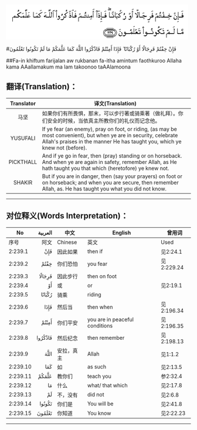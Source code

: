 ![002:239](images/002_239.gif)

#فَإِنْ خِفْتُمْ فَرِجَالًا أَوْ رُكْبَانًا ۖ فَإِذَا أَمِنْتُمْ فَاذْكُرُوا اللَّهَ كَمَا عَلَّمَكُمْ مَا لَمْ تَكُونُوا تَعْلَمُونَ 

##Fa-in khiftum farijalan aw rukbanan fa-itha amintum faothkuroo Allaha kama AAallamakum ma lam takoonoo taAAlamoona 

## 翻译(Translation)：

| Translator | 译文(Translation)                                            |
| :--------: | ------------------------------------------------------------ |
|    马坚    | 如果你们有所畏惧，那末，可以步行著或骑乘著（做礼拜）。你们安全的时候，当依真主所教你们的礼仪而记念他。 |
|  YUSUFALI  | If ye fear (an enemy), pray on foot, or riding, (as may be most convenient), but when ye are in security, celebrate Allah's praises in the manner He has taught you, which ye knew not (before). |
| PICKTHALL  | And if ye go in fear, then (pray) standing or on horseback. And when ye are again in safety, remember Allah, as He hath taught you that which (heretofore) ye knew not. |
|   SHAKIR   | But if you are in danger, then (say your prayers) on foot or on horseback; and when you are secure, then remember Allah, as. He has taught you what you did not know. |

---

## 对位释义(Words Interpretation)：

| No   | العربية | 中文    | English | 曾用词 |
| ---- | ------: | ------- | ------- | ------ |
| 序号 |    阿文 | Chinese | 英文    | Used   |
| 2:239.1  | فَإِنْ     | 因此如果   | then if                        | 见2:24.1   |
| 2:239.2  | خِفْتُمْ    | 你们恐怕   | you fear                       | 见2:229.24 |
| 2:239.3  | فَرِجَالًا  | 因此步行   | then on foot                   |            |
| 2:239.4  | أَوْ      | 或         | or                             | 见2:19.1   |
| 2:239.5  | رُكْبَانًا  | 骑乘       | riding                         |            |
| 2:239.6  | فَإِذَا    | 然后当     | then when                      | 见2:196.34 |
| 2:239.7  | أَمِنْتُمْ   | 你们平安   | you are in peaceful conditions | 见2:196.35 |
| 2:239.8  | فَاذْكُرُوا | 然后纪念   | then remember                  | 见2:198.13 |
| 2:239.9  | اللَّهَ    | 安拉，真主 | Allah                          | 见1:1.2    |
| 2:239.10 | كَمَا     | 如         | as such                        | 见2:13.5   |
| 2:239.11 | عَلَّمَكُمْ   | 教你们     | teach you                      | 参2:32.4   |
| 2:239.12 | مَا      | 什么       | what/ that which               | 见2:17.8   |
| 2:239.13 | لَمْ      | 不，没有   | did not                        | 见2:6.8    |
| 2:239.14 | تَكُونُوا  | 你们是     | You will be                    | 见2:41.8   |
| 2:239.15 | تَعْلَمُونَ  | 你知道     | You know                       | 见2:22.23  |

---


